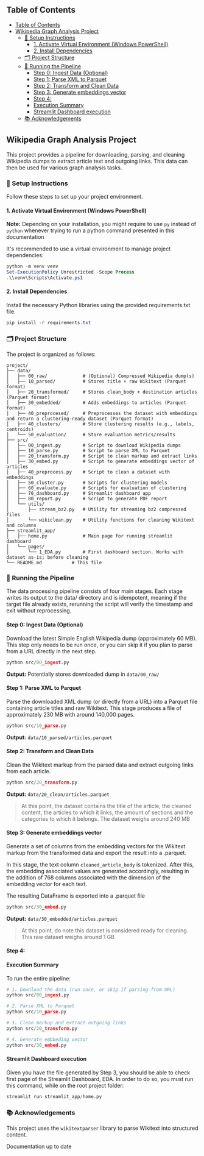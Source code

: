 
## Table of Contents
- [Table of Contents](#table-of-contents)
- [Wikipedia Graph Analysis Project](#wikipedia-graph-analysis-project)
  - [🔧 Setup Instructions](#-setup-instructions)
    - [1. Activate Virtual Environment (Windows PowerShell)](#1-activate-virtual-environment-windows-powershell)
    - [2. Install Dependencies](#2-install-dependencies)
  - [🗂️ Project Structure](#️-project-structure)
  - [🚀 Running the Pipeline](#-running-the-pipeline)
    - [Step 0: Ingest Data (Optional)](#step-0-ingest-data-optional)
    - [Step 1: Parse XML to Parquet](#step-1-parse-xml-to-parquet)
    - [Step 2: Transform and Clean Data](#step-2-transform-and-clean-data)
    - [Step 3: Generate embeddings vector](#step-3-generate-embeddings-vector)
    - [Step 4:](#step-4)
    - [Execution Summary](#execution-summary)
    - [Streamlit Dashboard execution](#streamlit-dashboard-execution)
  - [📚 Acknowledgements](#-acknowledgements)


## Wikipedia Graph Analysis Project

This project provides a pipeline for downloading, parsing, and cleaning Wikipedia dumps to extract article text and outgoing links. This data can then be used for various graph analysis tasks.

### 🔧 Setup Instructions

Follow these steps to set up your project environment.

#### 1. Activate Virtual Environment (Windows PowerShell)

**Note:** Depending on your installation, you might require to use `py` instead of `python` whenever trying to run a python command presented in this documentation

It's recommended to use a virtual environment to manage project dependencies:

``` powershell
python -m venv venv
Set-ExecutionPolicy Unrestricted -Scope Process
.\\venv\Scripts\Activate.ps1
 ```

#### 2. Install Dependencies

Install the necessary Python libraries using the provided requirements.txt file.

``` powershell
pip install -r requirements.txt
```

### 🗂️ Project Structure

The project is organized as follows:

```
project/
├── data/
│   ├── 00_raw/             # (Optional) Compressed Wikipedia dump(s)
│   ├── 10_parsed/          # Stores title + raw Wikitext (Parquet format)
│   ├── 20_transformed/     # Stores clean_body + destination articles (Parquet format)
│   ├── 30_embedded/        # Adds embeddings to articles (Parquet format)   
│   ├── 40_preprocesed/     # Preprocesses the dataset with embeddings and return a clustering-ready dataset (Parquet format)   
│   ├── 40_clusters/        # Store clustering results (e.g., labels, centroids)
│   └── 50_evaluation/      # Store evaluation metrics/results
├── src/
│   ├── 00_ingest.py        # Script to download Wikipedia dumps
│   ├── 10_parse.py         # Script to parse XML to Parquet
│   ├── 20_transform.py     # Script to clean markup and extract links
│   ├── 30_embed.py         # Script to generate embeddings vector of articles
│   ├── 40_preprocess.py    # Script to clean a dataset with embeddings
│   ├── 50_cluster.py       # Scripts for clustering models
│   ├── 60_evaluate.py      # Scripts for evaluation of clustering
│   ├── 70_dashboard.py     # Streamlit dashboard app
│   ├── 80_report.py        # Script to generate PDF report
│   └── utils/
│       ├── stream_bz2.py   # Utility for streaming bz2 compressed files
│       └── wikiclean.py    # Utility functions for cleaning Wikitext and columns
├── streamlit_app/
│   ├── home.py             # Main page for running streamlit dashboard
│   └── pages/              
│       └── 1_EDA.py        # First dashboard section. Works with dataset as-is; before cleaning
└── README.md           # This file
```

### 🚀 Running the Pipeline

The data processing pipeline consists of four main stages. Each stage writes its output to the data/ directory and is idempotent, meaning if the target file already exists, rerunning the script will verify the timestamp and exit without reprocessing.

#### Step 0: Ingest Data (Optional)

Download the latest Simple English Wikipedia dump (approximately 60 MB). This step only needs to be run once, or you can skip it if you plan to parse from a URL directly in the next step.

``` python
python src/00_ingest.py
```

**Output:** Potentially stores downloaded dump in `data/00_raw/` 

#### Step 1: Parse XML to Parquet

Parse the downloaded XML dump (or directly from a URL) into a Parquet file containing article titles and raw Wikitext. This stage produces a file of approximately 230 MB with around 140,000 pages.

``` python
python src/10_parse.py
```

**Output:** `data/10_parsed/articles.parquet`

#### Step 2: Transform and Clean Data

Clean the Wikitext markup from the parsed data and extract outgoing links from each article.

``` python
python src/20_transform.py
```

**Output:** `data/20_clean/articles.parquet`

> At this point, the dataset contains the title of the article, the cleaned content, the articles to which it links, the amount of sections and the categories to which it belongs. The dataset weighs around 240 MB

#### Step 3: Generate embeddings vector

Generate a set of columns from the embedding vectors for the Wikitext markup from the transformed data and export the result into a .parquet. 

In this stage, the text column `cleaned_article_body` is tokenized. After this, the embedding associated values are generated accordingly, resulting in the addition of 768 columns associated with the dimension of the embedding vector for each text.

The resulting DataFrame is exported into a .parquet file


``` python
python src/30_embed.py
```

**Output:** `data/30_embedded/articles.parquet`

> At this point, do note this dataset is considered ready for cleaning. This raw dataset weighs around 1 GB

#### Step 4:


#### Execution Summary

To run the entire pipeline:

``` python
# 1. Download the data (run once, or skip if parsing from URL)
python src/00_ingest.py

# 2. Parse XML to Parquet
python src/10_parse.py

# 3. Clean markup and extract outgoing links
python src/20_transform.py

# 4. Generate embbeding vector
python src/30_embed.py 
```

#### Streamlit Dashboard execution

Given you have the file generated by Step 3, you should be able to check first page of the Streamlit Dashboard, EDA.
In order to do so, you must run this command, while on the root project folder:

``` python
streamlit run streamlit_app/home.py
```


### 📚 Acknowledgements

This project uses the `wikitextparser` library to parse Wikitext into structured content.

Documentation up to date

